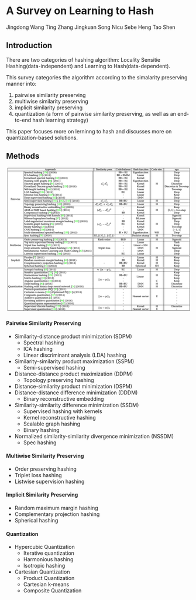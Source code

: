 # A Survey on Learning to Hash

Jingdong Wang	Ting Zhang	Jingkuan Song	Nicu Sebe	Heng Tao Shen



## Introduction

There are two categories of hashing algorithm: Locality Sensitie Hashing(data-independent) and Learning to Hash(data-dependent). 

This survey categories the algorithm according to the simalarity preserving manner into:

1. pairwise similarity preserving
2. multiwise similarity preserving
3. implicit similarity preserving
4. quantization (a form of pairwise similarity preserving, as well as an end-to-end hash learning strategy)

This paper focuses more on lerninng to hash and discusses more on quantization-based solutions.



## Methods

![table](https://raw.githubusercontent.com/cwlin1998/aMMAI/master/paper%20reviews/w5/img/table.png)

#### Pairwise Similarity Preserving

- Similarity-distance product minimization (SDPM) 
  - Spectral hashing
  - ICA hashing
  - Linear discriminant analysis (LDA) hashing
- Similarity-similarity product maximization (SSPM)
  - Semi-supervised hashing
- Distance-distance product maximization (DDPM)
  - Topology preserving hashing
- Distance-similarity product minimization (DSPM) 
- Distance-distance difference minimization (DDDM) 
  - Binary reconstructive embedding
- Similarity-similarity difference minimization (SSDM)
  - Supervised hashing with kernels
  - Kernel reconstructive hashing
  - Scalable graph hashing
  - Binary hashing
- Normalized similarity-similarity divergence minimization (NSSDM) 
  - Spec hashing

#### Multiwise Similarity Preserving

- Order preserving hashing
- Triplet loss hashing
- Listwise supervision hashing

#### Implicit Similarity Preserving

- Random maximum margin hashing
- Complementary projection hashing
- Spherical hashing

#### Quantization

- Hypercubic Quantization
  - Iterative quantization
  - Harmonious hashing
  - Isotropic hashing
- Cartesian Quantization
  - Product Quantization
  - Cartesian k-means
  - Composite Quantization